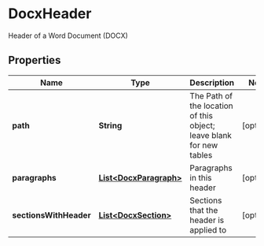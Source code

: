 

# DocxHeader

Header of a Word Document (DOCX)
## Properties

Name | Type | Description | Notes
------------ | ------------- | ------------- | -------------
**path** | **String** | The Path of the location of this object; leave blank for new tables |  [optional]
**paragraphs** | [**List&lt;DocxParagraph&gt;**](DocxParagraph.md) | Paragraphs in this header |  [optional]
**sectionsWithHeader** | [**List&lt;DocxSection&gt;**](DocxSection.md) | Sections that the header is applied to |  [optional]




